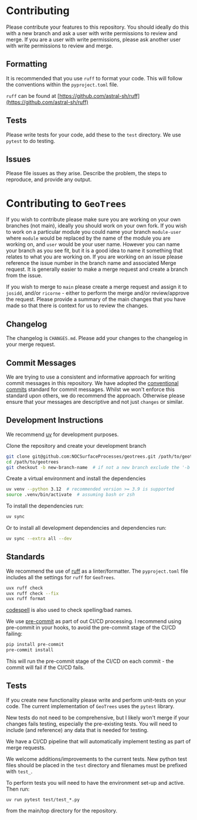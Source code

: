 # Contributing

Please contribute your features to this repository. You should ideally do this with a new branch and
ask a user with write permissions to review and merge. If you are a user with write permissions,
please ask another user with write permissions to review and merge.

## Formatting

It is recommended that you use `ruff` to format your code. This will follow the conventions within
the `pyproject.toml` file.

`ruff` can be found at [https://github.com/astral-sh/ruff](https://github.com/astral-sh/ruff)

## Tests

Please write tests for your code, add these to the `test` directory. We use `pytest` to do testing.

## Issues

Please file issues as they arise. Describe the problem, the steps to reproduce, and provide any
output.

# Contributing to `GeoTrees`

If you wish to contribute please make sure you are working on your own branches (not main), ideally
you should work on your own fork. If you wish to work on a particular module you could name your
branch `module-user` where `module` would be replaced by the name of the module you are working on,
and `user` would be your user name. However you can name your branch as you see fit, but it is a
good idea to name it something that relates to what you are working on. If you are working on an
issue please reference the issue number in the branch name and associated Merge request. It is
generally easier to make a merge request and create a branch from the issue.

If you wish to merge to `main` please create a merge request and assign it to `josidd`,
and/or `ricorne` - either to perform the merge and/or review/approve the request. Please provide a
summary of the main changes that you have made so that there is context for us to review the
changes.

## Changelog

The changelog is `CHANGES.md`. Please add your changes to the changelog in your merge request.

## Commit Messages

We are trying to use a consistent and informative approach for writing commit messages in this
repository. We have adopted the [conventional commits](https://www.conventionalcommits.org/en/v1.0.0/)
standard for commit messages. Whilst we won't enforce this standard upon others, we do recommend the
approach. Otherwise please ensure that your messages are descriptive and not just `changes` or
similar.

## Development Instructions

We recommend [uv](https://docs.astral.sh/uv/) for development purposes.

Clone the repository and create your development branch

```bash
git clone git@github.com:NOCSurfaceProcesses/geotrees.git /path/to/geotrees
cd /path/to/geotrees
git checkout -b new-branch-name  # if not a new branch exclude the '-b'
```

Create a virtual environment and install the dependencies

```bash
uv venv --python 3.12  # recommended version >= 3.9 is supported
source .venv/bin/activate  # assuming bash or zsh
```

To install the dependencies run:

```bash
uv sync
```

Or to install all development dependencies and dependencies run:

```bash
uv sync --extra all --dev
```

## Standards

We recommend the use of [ruff](https://docs.astral.sh/ruff/) as a linter/formatter. The
`pyproject.toml` file includes all the settings for `ruff` for `GeoTrees`.

```bash
uvx ruff check
uvx ruff check --fix
uvx ruff format
```

[codespell](https://github.com/codespell-project/codespell) is also used to check spelling/bad
names.

We use [pre-commit](https://pre-commit.com/) as part of out CI/CD processing. I recommend using
pre-commit in your hooks, to avoid the pre-commit stage of the CI/CD failing:

```bash
pip install pre-commit
pre-commit install
```

This will run the pre-commit stage of the CI/CD on each commit - the commit will fail if the CI/CD
fails.

## Tests

If you create new functionality please write and perform unit-tests on your code. The current
implementation of `GeoTrees` uses the `pytest` library.

New tests do not need to be comprehensive, but I likely won't merge if your changes fails testing,
especially the pre-existing tests. You will need to include (and reference) any data that is
needed for testing.

We have a CI/CD pipeline that will automatically implement testing as part of merge requests.

We welcome additions/improvements to the current tests. New python test files should be placed in
the `test` directory and filenames must be prefixed with `test_`.

To perform tests you will need to have the environment set-up and active. Then run:

```
uv run pytest test/test_*.py
```

from the main/top directory for the repository.
